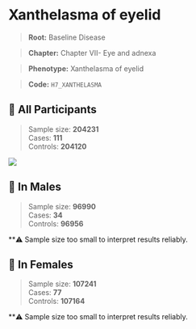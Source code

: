 # Xanthelasma of eyelid

> **Root:** Baseline Disease  

> **Chapter:** Chapter VII- Eye and adnexa  

> **Phenotype:** Xanthelasma of eyelid  

> **Code:** `H7_XANTHELASMA`

## 🧪 All Participants  
> Sample size: **204231**  
> Cases: **111**  
> Controls: **204120**
<img src="/Disease/Figures/ALL/Baseline/H7_XANTHELASMA.png"/>
<CsvTable src="/public/Disease/Data/ALL/Baseline/LG_H7_XANTHELASMA.csv" label="🔍 View full results" />

## 👨 In Males  
> Sample size: **96990**  
> Cases: **34**  
> Controls: **96956**

**⚠️ Sample size too small to interpret results reliably.

## 👩 In Females  
> Sample size: **107241**  
> Cases: **77**  
> Controls: **107164**

**⚠️ Sample size too small to interpret results reliably.
